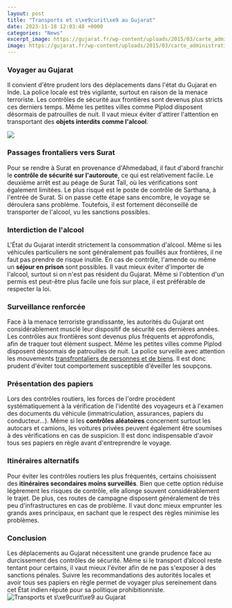 ```yaml
---
layout: post
title: "Transports et s\xe9curit\xe9 au Gujarat"
date: 2023-11-18 12:03:48 +0000
categories: "News"
excerpt_image: https://gujarat.fr/wp-content/uploads/2015/03/carte_administrative_Gujarat.jpg
image: https://gujarat.fr/wp-content/uploads/2015/03/carte_administrative_Gujarat.jpg
---
```


### Voyager au Gujarat  
Il convient d'être prudent lors des déplacements dans l'état du Gujarat en Inde. La police locale est très vigilante, surtout en raison de la menace terroriste. Les contrôles de sécurité aux frontières sont devenus plus stricts ces derniers temps. Même les petites villes comme Piplod disposent désormais de patrouilles de nuit. Il vaut mieux éviter d'attirer l'attention en transportant des **objets interdits comme l'alcool**. 

![](https://www.altiplano-voyage.com/bundles/altiplanovoyage/assets/inde/circuits/cartes/du-rajasthan-au-gujarat.jpg)
### Passages frontaliers vers Surat
Pour se rendre à Surat en provenance d'Ahmedabad, il faut d'abord franchir le **contrôle de sécurité sur l'autoroute**, ce qui est relativement facile. Le deuxième arrêt est au péage de Surat Tall, où les vérifications sont également limitées. Le plus risqué est le poste de contrôle de Sarthana, à l'entrée de Surat. Si on passe cette étape sans encombre, le voyage se déroulera sans problème. Toutefois, il est fortement déconseillé de transporter de l'alcool, vu les sanctions possibles.
### Interdiction de l'alcool 
L'État du Gujarat interdit strictement la consommation d'alcool. Même si les véhicules particuliers ne sont généralement pas fouillés aux frontières, il ne faut pas prendre de risque inutile. En cas de contrôle, l'amende ou même un **séjour en prison** sont possibles. Il vaut mieux éviter d'importer de l'alcool, surtout si on n'est pas résident du Gujarat. Même si l'obtention d'un permis est peut-être plus facile une fois sur place, il est préférable de respecter la loi.
### Surveillance renforcée 
Face à la menace terroriste grandissante, les autorités du Gujarat ont considérablement musclé leur dispositif de sécurité ces dernières années. Les contrôles aux frontières sont devenus plus fréquents et approfondis, afin de traquer tout élément suspect. Même les petites villes comme Piplod disposent désormais de patrouilles de nuit. La police surveille avec attention les mouvements [transfrontaliers de personnes et de biens](https://thelivenews.github.io/2023-10-29-the-best-time-to-visit-cameroon/). Il est donc prudent d'éviter tout comportement susceptible d'éveiller les soupçons.
### Présentation des papiers 
Lors des contrôles routiers, les forces de l'ordre procèdent systématiquement à la vérification de l'identité des voyageurs et à l'examen des documents du véhicule (immatriculation, assurances, papiers du conducteur...). Même si les **contrôles aléatoires** concernent surtout les autocars et camions, les voitures privées peuvent également être soumises à des vérifications en cas de suspicion. Il est donc indispensable d'avoir tous ses papiers en règle avant d'entreprendre le voyage.
### Itinéraires alternatifs 
Pour éviter les contrôles routiers les plus fréquentés, certains choisissent des **itinéraires secondaires moins surveillés**.  Bien que cette option réduise légèrement les risques de contrôle, elle allonge souvent considérablement le trajet. De plus, ces routes de campagne disposent généralement de très peu d'infrastructures en cas de problème. Il vaut donc mieux emprunter les grands axes principaux, en sachant que le respect des règles minimise les problèmes.
### Conclusion 
Les déplacements au Gujarat nécessitent une grande prudence face au durcissement des contrôles de sécurité. Même si le transport d’alcool reste tentant pour certains, il vaut mieux l'éviter afin de ne pas s'exposer à des sanctions pénales. Suivre les recommandations des autorités locales et avoir tous ses papiers en règle permet de voyager plus sereinement dans cet État indien réputé pour sa politique prohibitionniste.
![Transports et s\xe9curit\xe9 au Gujarat](https://gujarat.fr/wp-content/uploads/2015/03/carte_administrative_Gujarat.jpg)